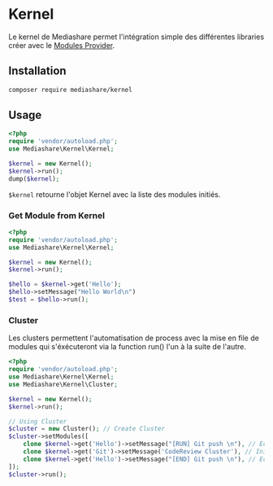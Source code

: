 # Kernel
Le kernel de Mediashare permet l'intégration simple des différentes libraries créer avec le [Modules Provider](http://slote.me/Libraries/modules-provider.html).

## Installation
```bash
composer require mediashare/kernel
```
## Usage
```php
<?php
require 'vendor/autoload.php';
use Mediashare\Kernel\Kernel;

$kernel = new Kernel();
$kernel->run();
dump($kernel);
```
```$kernel``` retourne l'objet Kernel avec la liste des modules initiés.
### Get Module from Kernel
```php
<?php
require 'vendor/autoload.php';
use Mediashare\Kernel\Kernel;

$kernel = new Kernel();
$kernel->run();

$hello = $kernel->get('Hello');
$hello->setMessage("Hello World\n")
$test = $hello->run();
```

### Cluster
Les clusters permettent l'automatisation de process avec la mise en file de modules qui s'éxécuteront via la function run() l'un à la suite de l'autre.
```php
<?php
require 'vendor/autoload.php';
use Mediashare\Kernel\Kernel;
use Mediashare\Kernel\Cluster;

$kernel = new Kernel();
$kernel->run();

// Using Cluster
$cluster = new Cluster(); // Create Cluster
$cluster->setModules([
    clone $kernel->get('Hello')->setMessage("[RUN] Git push \n"), // Echo
    clone $kernel->get('Git')->setMessage('CodeReview Cluster'), // Init message for commit
    clone $kernel->get('Hello')->setMessage("[END] Git push \n"), // Echo
]);
$cluster->run();
```